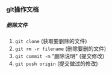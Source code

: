 ### git操作文档

##### 删除文件
1. `git clone` (获取要删除的文件)
2. `git rm -r filename` (删除要删的文件)
3. `git commit -m` "删除说明" (提交修改)
4. `git push origin` (提交做过的修改)
